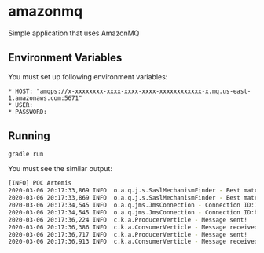 # amazonmq

Simple application that uses AmazonMQ

## Environment Variables

You must set up following environment variables:

    * HOST: "amqps://x-xxxxxxxx-xxxx-xxxx-xxxx-xxxxxxxxxxxx-x.mq.us-east-1.amazonaws.com:5671"
    * USER: 
    * PASSWORD: 
    
## Running 
```bash
gradle run
```

You must see the similar output:
```bash
[INFO] POC Artemis
2020-03-06 20:17:33,869 INFO  o.a.q.j.s.SaslMechanismFinder - Best match for SASL auth was: SASL-PLAIN
2020-03-06 20:17:33,869 INFO  o.a.q.j.s.SaslMechanismFinder - Best match for SASL auth was: SASL-PLAIN
2020-03-06 20:17:34,545 INFO  o.a.q.jms.JmsConnection - Connection ID:16e5a10f-4662-4d33-b732-ffc07fa7d159:1 connected to remote Broker: amqps://b-07c61fc4-7790-4cd1-a222-55941ac92ccb-1.mq.us-east-2.amazonaws.com:5671
2020-03-06 20:17:34,545 INFO  o.a.q.jms.JmsConnection - Connection ID:bdaa4880-ba07-4e01-b636-880f13e73793:1 connected to remote Broker: amqps://b-07c61fc4-7790-4cd1-a222-55941ac92ccb-1.mq.us-east-2.amazonaws.com:5671
2020-03-06 20:17:36,224 INFO  c.k.a.ProducerVerticle - Message sent!
2020-03-06 20:17:36,386 INFO  c.k.a.ConsumerVerticle - Message received - {"message":"Hello from vertx! - 2020-03-06T20:17:35.586"}
2020-03-06 20:17:36,717 INFO  c.k.a.ProducerVerticle - Message sent!
2020-03-06 20:17:36,913 INFO  c.k.a.ConsumerVerticle - Message received - {"message":"Hello from vertx! - 2020-03-06T20:17:36.551"}
```